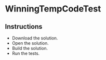 # WinningTempCodeTest

## Instructions
- Download the solution.
- Open the solution.
- Build the solution.
- Run the tests.
